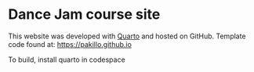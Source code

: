 # Dance Jam course site

This website was developed with [Quarto](https://quarto.org) and hosted on GitHub. Template code found at: https://pakillo.github.io

To build, install quarto in codespace